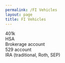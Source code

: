 ```yaml
---
permalink: /FI Vehicles
layout: page
title: FI Vehicles
---
```



401k
<br>
HSA
<br>
Brokerage account
<br>
529 account
<br>
IRA (traditional, Roth, SEP)
